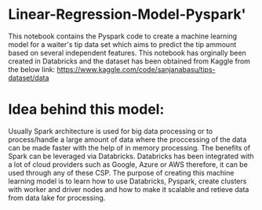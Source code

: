 # Linear-Regression-Model-Pyspark'
This notebook contains the Pyspark code to create a machine learning model for a waiter's tip data set which aims to predict the tip ammount based on several independent features. This notebook has orginally been created in Databricks and the dataset has been obtained from Kaggle from the below link: 
https://www.kaggle.com/code/sanjanabasu/tips-dataset/data

# Idea behind this model:
Usually Spark architecture is used for big data processing or to process/handle a large amount of data where the proccessing of the data can be made faster with the help of in memory processing. The benefits of Spark can be leveraged via Databricks. Databricks has been integrated with a lot of cloud providers such as Google, Azure or AWS therefore, it can be used through any of these CSP. The purpose of creating this machine learning model is to learn how to use Databricks, Pyspark, create clusters with worker and driver nodes and how to make it scalable and retieve data from data lake for processing.
